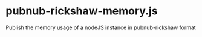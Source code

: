 pubnub-rickshaw-memory.js
=========================

Publish the memory usage of a nodeJS instance in pubnub-rickshaw format
